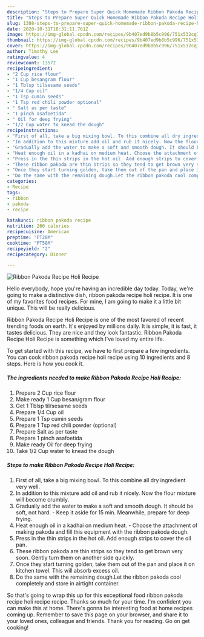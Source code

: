 ```yaml
---
description: "Steps to Prepare Super Quick Homemade Ribbon Pakoda Recipe Holi Recipe"
title: "Steps to Prepare Super Quick Homemade Ribbon Pakoda Recipe Holi Recipe"
slug: 1308-steps-to-prepare-super-quick-homemade-ribbon-pakoda-recipe-holi-recipe
date: 2020-10-31T18:31:11.761Z
image: https://img-global.cpcdn.com/recipes/9b407ed9b8b5c996/751x532cq70/ribbon-pakoda-recipe-holi-recipe-recipe-main-photo.jpg
thumbnail: https://img-global.cpcdn.com/recipes/9b407ed9b8b5c996/751x532cq70/ribbon-pakoda-recipe-holi-recipe-recipe-main-photo.jpg
cover: https://img-global.cpcdn.com/recipes/9b407ed9b8b5c996/751x532cq70/ribbon-pakoda-recipe-holi-recipe-recipe-main-photo.jpg
author: Timothy Lee
ratingvalue: 4
reviewcount: 13572
recipeingredient:
- "2 Cup rice flour"
- "1 Cup besangram flour"
- "1 Tblsp tilsesame seeds"
- "1/4 Cup oil"
- "1 Tsp cumin seeds"
- "1 Tsp red chili powder optional"
- " Salt as per taste"
- "1 pinch asafoetida"
- " Oil for deep frying"
- "1/2 Cup water to knead the dough"
recipeinstructions:
- "First of all, take a big mixing bowl. To this combine all dry ingredient very well."
- "In addition to this mixture add oil and rub it nicely. Now the flour mixture will become crumbly."
- "Gradually add the water to make a soft and smooth dough. It should be soft, not hard. Keep it aside for 15 min. Meanwhile, prepare for deep frying."
- "Heat enough oil in a kadhai on medium heat. Choose the attachment of making pakoda and fill this equipment with the ribbon pakoda dough."
- "Press in the thin strips in the hot oil. Add enough strips to cover the oil pan."
- "These ribbon pakoda are thin strips so they tend to get brown very soon. Gently turn them on another side quickly."
- "Once they start turning golden, take them out of the pan and place it on kitchen towel. This will absorb excess oil."
- "Do the same with the remaining dough.Let the ribbon pakoda cool completely and store in airtight container."
categories:
- Recipe
tags:
- ribbon
- pakoda
- recipe

katakunci: ribbon pakoda recipe 
nutrition: 260 calories
recipecuisine: American
preptime: "PT28M"
cooktime: "PT58M"
recipeyield: "2"
recipecategory: Dinner

---
```



![Ribbon Pakoda Recipe Holi Recipe](https://img-global.cpcdn.com/recipes/9b407ed9b8b5c996/751x532cq70/ribbon-pakoda-recipe-holi-recipe-recipe-main-photo.jpg)

Hello everybody, hope you're having an incredible day today. Today, we're going to make a distinctive dish, ribbon pakoda recipe holi recipe. It is one of my favorites food recipes. For mine, I am going to make it a little bit unique. This will be really delicious.

Ribbon Pakoda Recipe Holi Recipe is one of the most favored of recent trending foods on earth. It's enjoyed by millions daily. It is simple, it is fast, it tastes delicious. They are nice and they look fantastic. Ribbon Pakoda Recipe Holi Recipe is something which I've loved my entire life.




To get started with this recipe, we have to first prepare a few ingredients. You can cook ribbon pakoda recipe holi recipe using 10 ingredients and 8 steps. Here is how you cook it.

<!--inarticleads1-->

##### The ingredients needed to make Ribbon Pakoda Recipe Holi Recipe:

1. Prepare 2 Cup rice flour
1. Make ready 1 Cup besan/gram flour
1. Get 1 Tblsp til/sesame seeds
1. Prepare 1/4 Cup oil
1. Prepare 1 Tsp cumin seeds
1. Prepare 1 Tsp red chili powder (optional)
1. Prepare  Salt as per taste
1. Prepare 1 pinch asafoetida
1. Make ready  Oil for deep frying
1. Take 1/2 Cup water to knead the dough




<!--inarticleads2-->

##### Steps to make Ribbon Pakoda Recipe Holi Recipe:

1. First of all, take a big mixing bowl. To this combine all dry ingredient very well.
1. In addition to this mixture add oil and rub it nicely. Now the flour mixture will become crumbly.
1. Gradually add the water to make a soft and smooth dough. It should be soft, not hard. - Keep it aside for 15 min. Meanwhile, prepare for deep frying.
1. Heat enough oil in a kadhai on medium heat. - Choose the attachment of making pakoda and fill this equipment with the ribbon pakoda dough.
1. Press in the thin strips in the hot oil. Add enough strips to cover the oil pan.
1. These ribbon pakoda are thin strips so they tend to get brown very soon. Gently turn them on another side quickly.
1. Once they start turning golden, take them out of the pan and place it on kitchen towel. This will absorb excess oil.
1. Do the same with the remaining dough.Let the ribbon pakoda cool completely and store in airtight container.




So that's going to wrap this up for this exceptional food ribbon pakoda recipe holi recipe recipe. Thanks so much for your time. I'm confident you can make this at home. There's gonna be interesting food at home recipes coming up. Remember to save this page on your browser, and share it to your loved ones, colleague and friends. Thank you for reading. Go on get cooking!
